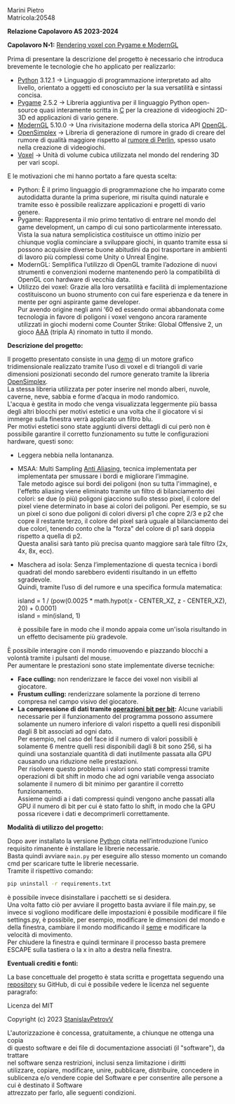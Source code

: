 Marini Pietro  
 Matricola:20548

**Relazione Capolavoro AS 2023-2024**

**Capolavoro N॰1:** [Rendering voxel con Pygame e ModernGL](https://github.com/shogun-ttgl/Capolavoro-N1-AS-2023-2024.git)

Prima di presentare la descrizione del progetto è necessario che introduca brevemente le tecnologie che ho applicato per realizzarlo:

* [Python](https://www.python.org/) 3.12.1 → Linguaggio di programmazione interpretato ad alto livello, orientato a oggetti ed conosciuto per la sua versatilità e sintassi concisa.  
* [Pygame](https://www.pygame.org/wiki/about) 2.5.2 → Libreria aggiuntiva per il linguaggio Python open-source quasi interamente scritta in [C](https://en.wikipedia.org/wiki/C_\(programming_language\)) per la creazione di videogiochi 2D-3D ed applicazioni di vario genere.  
* [ModernGL](https://github.com/moderngl/moderngl) 5.10.0 → Una rivisitazione moderna della storica API [OpenGL](https://www.opengl.org/).  
* [OpenSimplex](https://en.wikipedia.org/wiki/OpenSimplex_noise) → Libreria di generazione di rumore in grado di creare del rumore di qualità maggiore rispetto al [rumore di Perlin](https://it.m.wikipedia.org/wiki/Rumore_di_Perlin), spesso usato nella creazione di videogiochi.  
* [Voxel](https://it.wikipedia.org/wiki/Voxel) → Unità di volume cubica utilizzata nel mondo del rendering 3D per vari scopi.

E le motivazioni che mi hanno portato a fare questa scelta:

* Python: È il primo linguaggio di programmazione che ho imparato come autodidatta durante la prima superiore, mi risulta quindi naturale e tramite esso è possibile realizzare applicazioni e progetti di vario genere.  
* Pygame: Rappresenta il mio primo tentativo di entrare nel mondo del game development, un campo di cui sono particolarmente interessato.  
  Vista la sua natura semplicistica costituisce un ottimo inizio per chiunque voglia cominciare a sviluppare giochi, in quanto tramite essa si possono acquisire diverse buone abitudini da poi trasportare in ambienti di lavoro più complessi come Unity o Unreal Engine.  
* ModernGL: Semplifica l’utilizzo di OpenGL tramite l’adozione di nuovi strumenti e convenzioni moderne mantenendo però la compatibilità di OpenGL con hardware di vecchia data.  
* Utilizzo dei voxel: Grazie alla loro versatilità e facilità di implementazione costituiscono un buono strumento con cui fare esperienza e da tenere in mente per ogni aspirante game developer.  
  Pur avendo origine negli anni ‘60 ed essendo ormai abbandonata come tecnologia in favore di poligoni i voxel vengono ancora raramente utilizzati in giochi moderni come Counter Strike: Global Offensive 2, un gioco [AAA](https://it.wikipedia.org/wiki/AAA_\(videogiochi\)) (tripla A) rinomato in tutto il mondo.


**Descrizione del progetto:** 

Il progetto presentato consiste in una [demo](https://it.wikipedia.org/wiki/Demo#Informatica) di un motore grafico tridimensionale realizzato tramite l’uso di voxel e di triangoli di varie dimensioni posizionati secondo del rumore generato tramite la libreria [OpenSimplex](https://en.wikipedia.org/wiki/OpenSimplex_noise).  
La stessa libreria utilizzata per poter inserire nel mondo alberi, nuvole, caverne, neve, sabbia e forme d’acqua in modo randomico.  
L'acqua è gestita in modo che venga visualizzata leggermente più bassa degli altri blocchi per motivi estetici e una volta che il giocatore vi si immerge sulla finestra verrà applicato un filtro blu.  
Per motivi estetici sono state aggiunti diversi dettagli di cui però non è possibile garantire il corretto funzionamento su tutte le configurazioni hardware, questi sono:

* Leggera nebbia nella lontananza.  
* MSAA: Multi Sampling [Anti Aliasing](https://it.wikipedia.org/wiki/Antialiasing), tecnica implementata per implementata per smussare i bordi e migliorare l’immagine.  
  Tale metodo agisce sui bordi dei poligoni (non su tutta l'immagine), e l'effetto aliasing viene eliminato tramite un filtro di bilanciamento dei colori: se due (o più) poligoni giacciono sullo stesso pixel, il colore del pixel viene determinato in base ai colori dei poligoni. Per esempio, se su un pixel ci sono due poligoni di colori diversi p1 che copre 2/3 e p2 che copre il restante terzo, il colore del pixel sarà uguale al bilanciamento dei due colori, tenendo conto che la "forza" del colore di p1 sarà doppia rispetto a quella di p2.  
  Questa analisi sarà tanto più precisa quanto maggiore sarà tale filtro (2x, 4x, 8x, ecc).  
* Maschera ad isola: Senza l’implementazione di questa tecnica i bordi quadrati del mondo sarebbero evidenti risultando in un effetto sgradevole.  
  Quindi, tramite l’uso di del rumore e una specifica formula matematica:

    
  island \= 1 / (pow(0.0025 \* math.hypot(x \- CENTER\_XZ, z \- CENTER\_XZ), 20) \+ 0.0001)  
  island \= min(island, 1)

    
  è possibile fare in modo che il mondo appaia come un'isola risultando in un effetto decisamente più gradevole.

È possibile interagire con il mondo rimuovendo e piazzando blocchi a volontà tramite i pulsanti del mouse.  
Per aumentare le prestazioni sono state implementate diverse tecniche:

* **Face culling:** non renderizzare le facce dei voxel non visibili al giocatore.  
* **Frustum culling:** renderizzare solamente la porzione di terreno compresa nel campo visivo del giocatore.  
* **La compressione di dati tramite [operazioni bit per bit](https://it.wikipedia.org/wiki/Operazione_bit_a_bit):** Alcune variabili necessarie per il funzionamento del programma possono assumere solamente un numero inferiore di valori rispetto a quelli resi disponibili dagli 8 bit associati ad ogni dato.  
  Per esempio, nel caso del face id il numero di valori possibili è solamente 6 mentre quelli resi disponibili dagli 8 bit sono 256, si ha quindi una sostanziale quantità di dati inutilmente passata alla GPU causando una riduzione nelle prestazioni.  
  Per risolvere questo problema i valori sono stati compressi tramite operazioni di bit shift in modo che ad ogni variabile venga associato solamente il numero di bit minimo per garantire il corretto funzionamento.  
  Assieme quindi a i dati compressi quindi vengono anche passati alla GPU il numero di bit per cui è stato fatto lo shift, in modo che la GPU possa ricevere i dati e decomprimerli correttamente.

**Modalità di utilizzo del progetto:**

Dopo aver installato la versione [Python](https://www.python.org/downloads/release/python-3121/) citata nell’introduzione l’unico requisito rimanente è installare le librerie necessarie.  
Basta quindi avviare `main.py` per eseguire allo stesso momento un comando cmd per scaricare tutte le librerie necessarie.  
Tramite il rispettivo comando:
```bash     
pip uninstall -r requirements.txt  
```
è possibile invece disinstallare i pacchetti se si desidera.  
Una volta fatto ciò per avviare il progetto basta avviare il file main.py, se invece si vogliono modificare delle impostazioni è possibile modificare il file settings.py, è possibile, per esempio, modificare le dimensioni del mondo e della finestra, cambiare il mondo modificando il [seme](https://it.wikipedia.org/wiki/Numeri_pseudo-casuali) e modificare la velocità di movimento.  
Per chiudere la finestra e quindi terminare il processo basta premere ESCAPE sulla tastiera o la x in alto a destra nella finestra.

**Eventuali crediti e fonti:**

La base concettuale del progetto è stata scritta e progettata seguendo una [repository](https://it.wikipedia.org/wiki/Repository) su GitHub, di cui è possibile vedere le licenza nel seguente paragrafo:

Licenza del MIT

Copyright (c) 2023 [StanislavPetrovV](https://github.com/StanislavPetrovV)

L'autorizzazione è concessa, gratuitamente, a chiunque ne ottenga una copia  
di questo software e dei file di documentazione associati (il "software"), da trattare  
nel software senza restrizioni, inclusi senza limitazione i diritti  
utilizzare, copiare, modificare, unire, pubblicare, distribuire, concedere in sublicenza e/o vendere copie del Software e per consentire alle persone a cui è destinato il Software  
attrezzato per farlo, alle seguenti condizioni.

